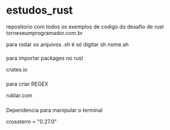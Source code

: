 # estudos_rust
repositorio com todos os exemplos de codigo do desafio de rust torneseumprogramador.com.br

para rodar os arquivos .sh é só digitar sh nome.sh

####

para importar packages no rust

crates.io

###
para criar REGEX 

rublar.com

###
Dependencia para manipular o terminal

crossterm = "0.27.0"
